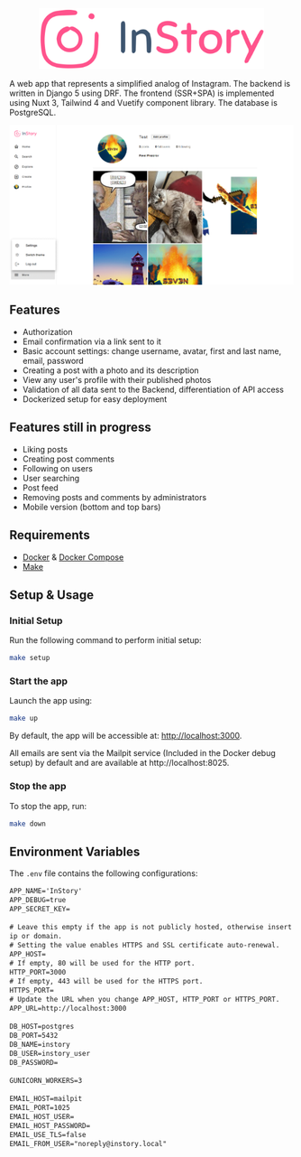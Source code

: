 <p align="center">
  <picture>
    <source media="(prefers-color-scheme: dark)" srcset="/frontend/public/logo-dark.svg?raw=true">
    <img src="/frontend/public/logo.svg?raw=true" width="400" alt="InStory logo">
  </picture>
</p>

A web app that represents a simplified analog of Instagram. The backend is written in Django 5 using DRF.
The frontend (SSR+SPA) is implemented using Nuxt 3, Tailwind 4 and Vuetify component library.
The database is PostgreSQL.

<p align="center">
  <picture>
    <source media="(prefers-color-scheme: dark)" srcset="/docs/screenshots/profile-dark.png?raw=true">
    <img src="/docs/screenshots/profile.png?raw=true" alt="App Screenshot">
  </picture>
</p>

## Features

- Authorization
- Email confirmation via a link sent to it
- Basic account settings: change username, avatar, first and last name, email, password
- Creating a post with a photo and its description
- View any user's profile with their published photos
- Validation of all data sent to the Backend, differentiation of API access
- Dockerized setup for easy deployment

## Features still in progress

- Liking posts
- Creating post comments
- Following on users
- User searching
- Post feed
- Removing posts and comments by administrators
- Mobile version (bottom and top bars)

## Requirements

- [Docker](https://www.docker.com/) & [Docker Compose](https://docs.docker.com/compose/)
- [Make](https://www.gnu.org/software/make/)

## Setup & Usage

### Initial Setup

Run the following command to perform initial setup:

```sh
make setup
```

### Start the app

Launch the app using:

```sh
make up
```

By default, the app will be accessible at: [http://localhost:3000](http://localhost:3000).

All emails are sent via the Mailpit service (Included in the Docker debug setup) by default and are available at
http://localhost:8025.

### Stop the app

To stop the app, run:

```sh
make down
```

## Environment Variables

The `.env` file contains the following configurations:

```env
APP_NAME='InStory'
APP_DEBUG=true
APP_SECRET_KEY=

# Leave this empty if the app is not publicly hosted, otherwise insert ip or domain.
# Setting the value enables HTTPS and SSL certificate auto-renewal.
APP_HOST=
# If empty, 80 will be used for the HTTP port.
HTTP_PORT=3000
# If empty, 443 will be used for the HTTPS port.
HTTPS_PORT=
# Update the URL when you change APP_HOST, HTTP_PORT or HTTPS_PORT.
APP_URL=http://localhost:3000

DB_HOST=postgres
DB_PORT=5432
DB_NAME=instory
DB_USER=instory_user
DB_PASSWORD=

GUNICORN_WORKERS=3

EMAIL_HOST=mailpit
EMAIL_PORT=1025
EMAIL_HOST_USER=
EMAIL_HOST_PASSWORD=
EMAIL_USE_TLS=false
EMAIL_FROM_USER="noreply@instory.local"
```

